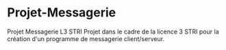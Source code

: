 # Projet-Messagerie
Projet Messagerie L3 STRI
Projet dans le cadre de la licence 3 STRI pour la création d'un programme de messagerie client/serveur.
